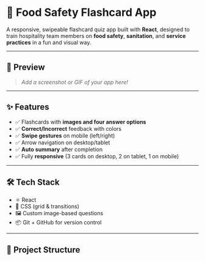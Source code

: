 # 🥗 Food Safety Flashcard App

A responsive, swipeable flashcard quiz app built with **React**, designed to train hospitality team members on **food safety**, **sanitation**, and **service practices** in a fun and visual way.

---

## 📸 Preview

> _Add a screenshot or GIF of your app here!_

---

## ✨ Features

- ✅ Flashcards with **images and four answer options**
- ✅ **Correct/Incorrect** feedback with colors
- ✅ **Swipe gestures** on mobile (left/right)
- ✅ Arrow navigation on desktop/tablet
- ✅ **Auto summary** after completion
- ✅ Fully **responsive** (3 cards on desktop, 2 on tablet, 1 on mobile)

---

## 🛠 Tech Stack

- ⚛️ React
- 🎨 CSS (grid & transitions)
- 🖼 Custom image-based questions
- 📦 Git + GitHub for version control

---

## 📂 Project Structure


